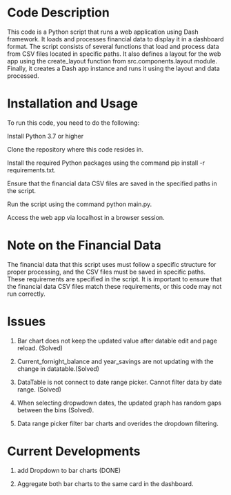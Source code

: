 # Code Description

This code is a Python script that runs a web application using Dash framework. It loads and processes financial data to display it in a dashboard format. The script consists of several functions that load and process data from CSV files located in specific paths. It also defines a layout for the web app using the create_layout function from src.components.layout module. Finally, it creates a Dash app instance and runs it using the layout and data processed.


# Installation and Usage

To run this code, you need to do the following:



Install Python 3.7 or higher

Clone the repository where this code resides in.

Install the required Python packages using the command pip install -r requirements.txt.

Ensure that the financial data CSV files are saved in the specified paths in the script.

Run the script using the command python main.py.

Access the web app via localhost in a browser session.


# Note on the Financial Data

The financial data that this script uses must follow a specific structure for proper processing, and the CSV files must be saved in specific paths. These requirements are specified in the script. It is important to ensure that the financial data CSV files match these requirements, or this code may not run correctly.

# Issues

1. Bar chart does not keep the updated value after datable edit and page reload. (Solved)

2. Current_fornight_balance and year_savings are not updating with the change in datatable.(Solved)

3. DataTable is not connect to date range picker. Cannot filter data by date range. (Solved)

4. When selecting dropwdown dates, the updated graph has random gaps between the bins (Solved).

5. Data range picker filter bar charts and overides the dropdown filtering. 


# Current Developments

1. add Dropdown to bar charts (DONE)

2. Aggregate both bar charts to the same card in the dashboard.

